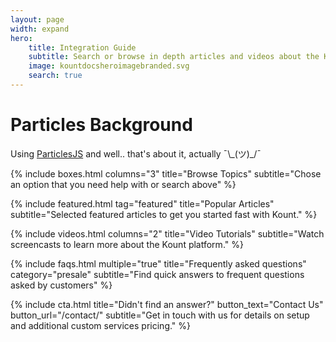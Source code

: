 ```yaml
---
layout: page
width: expand
hero:
    title: Integration Guide 
    subtitle: Search or browse in depth articles and videos about the Kount API and Platform Integrations.
    image: kountdocsheroimagebranded.svg
    search: true
---
```


<div id="particles-js"></div>
<div class="text">
	<h1>Particles Background</h1>
	<p>Using <a href="https://github.com/VincentGarreau/particles.js/">ParticlesJS</a> and well.. that's about it, actually ¯\_(ツ)_/¯</p>
</div>

{% include boxes.html columns="3" title="Browse Topics" subtitle="Chose an option that you need help with or search above" %}

{% include featured.html tag="featured" title="Popular Articles" subtitle="Selected featured articles to get you started fast with Kount." %}

{% include videos.html columns="2" title="Video Tutorials" subtitle="Watch screencasts to learn more about the Kount platform." %}

{% include faqs.html multiple="true" title="Frequently asked questions" category="presale" subtitle="Find quick answers to frequent questions asked by customers" %}

{% include cta.html title="Didn't find an answer?" button_text="Contact Us" button_url="/contact/" subtitle="Get in touch with us for details on setup and additional custom services pricing." %}
